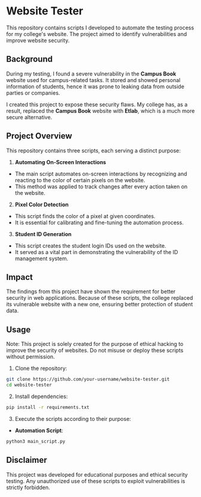# Website Tester

This repository contains scripts I developed to automate the testing process for my college's website. The project aimed to identify vulnerabilities and improve website security.

## Background

During my testing, I found a severe vulnerability in the **Campus Book** website used for campus-related tasks. It stored and showed personal information of students, hence it was prone to leaking data from outside parties or companies.

I created this project to expose these security flaws. My college has, as a result, replaced the **Campus Book** website with **Etlab**, which is a much more secure alternative.

## Project Overview

This repository contains three scripts, each serving a distinct purpose:

1. **Automating On-Screen Interactions**
- The main script automates on-screen interactions by recognizing and reacting to the color of certain pixels on the website.
- This method was applied to track changes after every action taken on the website.

2. **Pixel Color Detection**
- This script finds the color of a pixel at given coordinates.
- It is essential for calibrating and fine-tuning the automation process.

3. **Student ID Generation**
- This script creates the student login IDs used on the website.
- It served as a vital part in demonstrating the vulnerability of the ID management system.

## Impact

The findings from this project have shown the requirement for better security in web applications. Because of these scripts, the college replaced its vulnerable website with a new one, ensuring better protection of student data.

## Usage

Note: This project is solely created for the purpose of ethical hacking to improve the security of websites. Do not misuse or deploy these scripts without permission.

1. Clone the repository:
```bash
git clone https://github.com/your-username/website-tester.git
cd website-tester
```

2. Install dependencies:
```bash
pip install -r requirements.txt
```

3. Execute the scripts according to their purpose:
- **Automation Script**:
```bash
python3 main_script.py
```

## Disclaimer

This project was developed for educational purposes and ethical security testing. Any unauthorized use of these scripts to exploit vulnerabilities is strictly forbidden.
